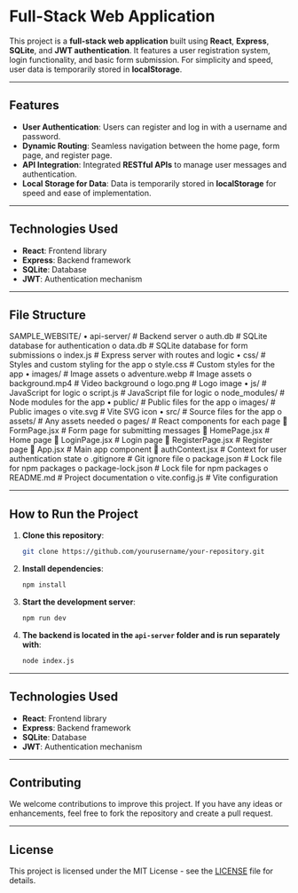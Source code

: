 # Full-Stack Web Application

This project is a **full-stack web application** built using **React**, **Express**, **SQLite**, and **JWT authentication**. It features a user registration system, login functionality, and basic form submission. For simplicity and speed, user data is temporarily stored in **localStorage**.

---

## Features

- **User Authentication**: Users can register and log in with a username and password.
- **Dynamic Routing**: Seamless navigation between the home page, form page, and register page.
- **API Integration**: Integrated **RESTful APIs** to manage user messages and authentication.
- **Local Storage for Data**: Data is temporarily stored in **localStorage** for speed and ease of implementation.

---

## Technologies Used

- **React**: Frontend library
- **Express**: Backend framework
- **SQLite**: Database
- **JWT**: Authentication mechanism

---

## File Structure
SAMPLE_WEBSITE/
•	api-server/ # Backend server
o	auth.db # SQLite database for authentication
o	data.db # SQLite database for form submissions
o	index.js # Express server with routes and logic
•	css/ # Styles and custom styling for the app
o	style.css # Custom styles for the app
•	images/ # Image assets
o	adventure.webp # Image assets
o	background.mp4 # Video background
o	logo.png # Logo image
•	js/ # JavaScript for logic
o	script.js # JavaScript file for logic
o	node_modules/ # Node modules for the app
•	public/ # Public files for the app
o	images/ # Public images
o	vite.svg # Vite SVG icon
•	src/ # Source files for the app
o	assets/ # Any assets needed
o	pages/ # React components for each page
	FormPage.jsx # Form page for submitting messages
	HomePage.jsx # Home page
	LoginPage.jsx # Login page
	RegisterPage.jsx # Register page
	App.jsx # Main app component
	authContext.jsx # Context for user authentication state
o	.gitignore # Git ignore file
o	package.json # Lock file for npm packages
o	package-lock.json # Lock file for npm packages
o	README.md # Project documentation
o	vite.config.js # Vite configuration



---

## How to Run the Project

1. **Clone this repository**:

    ```bash
    git clone https://github.com/yourusername/your-repository.git
    ```

2. **Install dependencies**:

    ```bash
    npm install
    ```

3. **Start the development server**:

    ```bash
    npm run dev
    ```

4. **The backend is located in the `api-server` folder and is run separately with**:

    ```bash
    node index.js
    ```

---

## Technologies Used

- **React**: Frontend library
- **Express**: Backend framework
- **SQLite**: Database
- **JWT**: Authentication mechanism

---

## Contributing

We welcome contributions to improve this project. If you have any ideas or enhancements, feel free to fork the repository and create a pull request.

---

## License

This project is licensed under the MIT License - see the [LICENSE](LICENSE) file for details.

